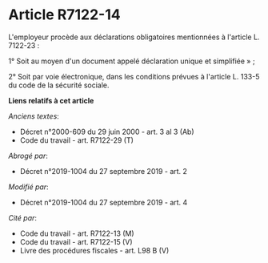 # Article R7122-14

L'employeur procède aux déclarations obligatoires mentionnées à l'article L. 7122-23 : 

1° Soit au moyen d'un document appelé déclaration unique et simplifiée » ; 

2° Soit par voie électronique, dans les conditions prévues à l'article L. 133-5 du code de la sécurité sociale.

**Liens relatifs à cet article**

_Anciens textes_:

  - Décret n°2000-609 du 29 juin 2000 - art. 3 al 3 (Ab)
  - Code du travail - art. R7122-29 (T)

_Abrogé par_:

  - Décret n°2019-1004 du 27 septembre 2019 - art. 2

_Modifié par_:

  - Décret n°2019-1004 du 27 septembre 2019 - art. 4

_Cité par_:

  - Code du travail - art. R7122-13 (M)
  - Code du travail - art. R7122-15 (V)
  - Livre des procédures fiscales - art. L98 B (V)
